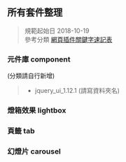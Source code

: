 ##  所有套件整理
>規範起始日 2018-10-19  
>參考分類  [網頁插件關鍵字速記表](https://drive.google.com/file/d/0B2e3VLlpmcU4aTlhdlhzTGgzVUE/view)


### 元件庫 component 
(分類請自行新增)

>* jquery_ui_1.12.1
(請寫資料夾名)

### 燈箱效果 lightbox

### 頁籤 tab

### 幻燈片 carousel
